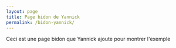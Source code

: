 ```yaml
---
layout: page
title: Page bidon de Yannick
permalink: /bidon-yannick/
---
```


Ceci est une page bidon que Yannick ajoute pour montrer l'exemple
